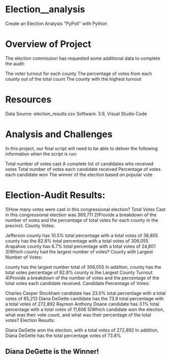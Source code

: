 # Election__analysis

Create an Election Analysis "PyPoll" with Python

# Overview of Project

The election commission has requested some additional data to complete the audit:

The voter turnout for each county
The percentage of votes from each county out of the total count
The county with the highest turnout

# Resources

Data Source: election_results.csv
Software:  3.9, Visual Studio Code

# Analysis and Challenges

In this project, our final  script will need to be able to deliver the following information when the script is run:

Total number of votes cast
A complete list of candidates who received votes
Total number of votes each candidate received
Percentage of votes each candidate won
The winner of the election based on popular vote

# Election-Audit Results:


1)How many votes were cast in this congressional election?
  Total Votes Cast in this congressional election was 369,711
2)Provide a breakdown of the number of votes and the percentage of total votes for each county in the precinct.
  County Votes:

Jefferson county has 10.5% total percentage with a total votes of 38,855
 county has the 82.8% total percentage with a total votes of 306,055
Arapahoe county has 6.7% total percentage with a total votes of 24,801
3)Which county had the largest number of votes?
  County with Largest Number of Votes:

 county has the largest number total of 306,055
In addition,  county has the total votes percentage of 82.8%
 county is the Largest County Turnout
4)Provide a breakdown of the number of votes and the percentage of the total votes each candidate received.
   Candidate Percentage of Votes:

Charles Casper Stockham candidate has 23.0% total percentage with a total votes of 85,213
Diana DeGette candidate has the 73.8 total percentage with a total votes of 272,892
Raymon Anthony Doane candidate has 3.1% total percentage with a total votes of 11,606
5)Which candidate won the election, what was their vote count, and what was their percentage of the total votes?
   Election Results:

Diana DeGette won the election, with a total votes of 272,892
In addition, Diana DeGette has the total percentage votes of 73.8%
## Diana DeGette is the Winner!
